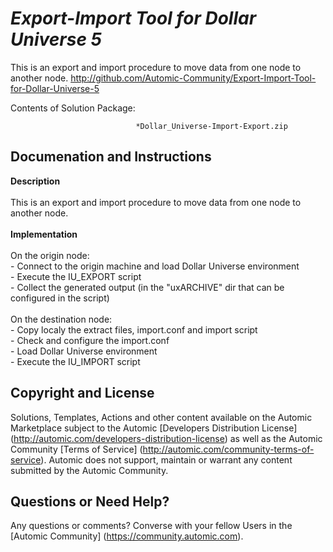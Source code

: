 *Export-Import Tool for Dollar Universe 5*
=============


This is an export and import procedure to move data from one node to another node.
http://github.com/Automic-Community/Export-Import-Tool-for-Dollar-Universe-5

<!-- List of attached files -->
Contents of Solution Package:

						
								*Dollar_Universe-Import-Export.zip
								
						


Documenation and Instructions
---

<p><strong class="bbc">Description</strong><br /><br />This is an export and import procedure to move data from one node to another node.<br /><br /><strong class="bbc">Implementation</strong><br /><br /><span class="bbc_underline">On the origin node</span>:<br />- Connect to the origin machine and load Dollar Universe environment<br />- Execute the IU_EXPORT script<br />- Collect the generated output (in the "uxARCHIVE" dir that can be configured in the script)<br /><br /><span class="bbc_underline">On the destination node</span>:<br />- Copy localy the extract files, import.conf and import script<br />- Check and configure the import.conf<br />- Load Dollar Universe environment<br />- Execute the IU_IMPORT script</p>

Copyright and License
---

Solutions, Templates, Actions and other content available on the Automic Marketplace subject to the Automic [Developers Distribution License] (http://automic.com/developers-distribution-license) as well as the Automic Community [Terms of Service] (http://automic.com/community-terms-of-service).
Automic does not support, maintain or warrant any content submitted by the Automic Community.



Questions or Need Help? 
---
Any questions or comments? Converse with your fellow Users in the [Automic Community] (https://community.automic.com).
